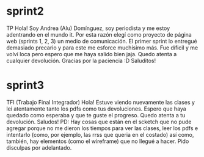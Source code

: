 # sprint2
TP
Hola! Soy Andrea (Alu) Domínguez, soy periodista y me estoy adentrando en el mundo it. Por esta razón elegí como proyecto de página web (sprints 1, 2, 3) un medio de comunicación.
El primer sprint lo entregué demasiado precario y para este me esforce muchísimo más. Fue díficil y me volví loca pero espero que me haya salido bien jaja.
Quedo atenta a cualquier devolución. Gracias por la paciencia :D
Saluditos!

# sprint3
TFI (Trabajo Final Integrador)
Hola! Estuve viendo nuevamente las clases y leí atentamente tanto los pdfs como tus devoluciones. Espero que haya quedado como esperaba y que te guste el progreso. 
Quedo atenta a tu devolución.
Saludos!
PD: Hay cosas que están en el scketch que no pude agregar porque no me dieron los tiempos para ver las clases, leer los pdfs e intentarlo (como, por ejemplo, las rrss que queria en el costado) así como, también, hay elementos (como el wireframe) que no llegué a hacer. Pido disculpas por adelantado.